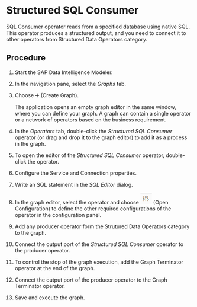 <!-- loio8eb832407a794de3a000ee37da67c167 -->

<link rel="stylesheet" type="text/css" href="../css/sap-icons.css"/>

# Structured SQL Consumer

SQL Consumer operator reads from a specified database using native SQL. This operator produces a structured output, and you need to connect it to other operators from Structured Data Operators category.



<a name="loio8eb832407a794de3a000ee37da67c167__steps_stg_qqx_jlb"/>

## Procedure

1.  Start the SAP Data Intelligence Modeler.

2.  In the navigation pane, select the *Graphs* tab.

3.  Choose :heavy_plus_sign: \(Create Graph\).

    The application opens an empty graph editor in the same window, where you can define your graph. A graph can contain a single operator or a network of operators based on the business requirement.

4.  In the *Operators* tab, double-click the *Structured SQL Consumer* operator \(or drag and drop it to the graph editor\) to add it as a process in the graph.

5.  To open the editor of the *Structured SQL Consumer* operator, double-click the operator.

6.  Configure the Service and Connection properties.

7.  Write an SQL statement in the *SQL Editor* dialog.

8.  In the graph editor, select the operator and choose ![](../using-graphs/images/Config2_1_afd8b6e.png) \(Open Configuration\) to define the other required configurations of the operator in the configuration panel.

9.  Add any producer operator form the Strutured Data Operators category to the graph.

10. Connect the output port of the *Structured SQL Consumer* operator to the producer operator.

11. To control the stop of the graph execution, add the Graph Terminator operator at the end of the graph.

12. Connect the output port of the producer operator to the Graph Terminator operator.

13. Save and execute the graph.


